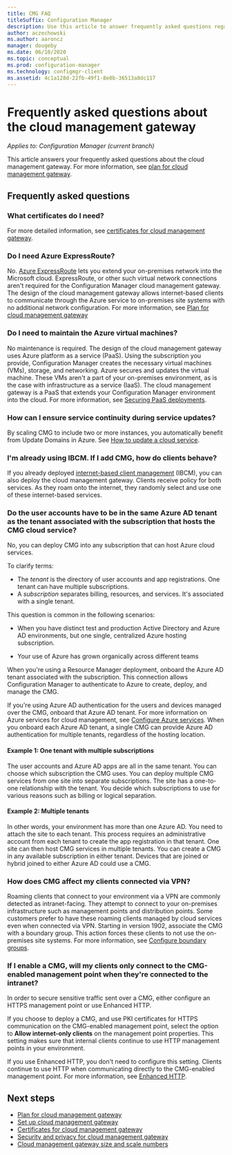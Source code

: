 ```yaml
---
title: CMG FAQ
titleSuffix: Configuration Manager
description: Use this article to answer frequently asked questions regarding the cloud management gateway
author: aczechowski
ms.author: aaroncz
manager: dougeby
ms.date: 06/10/2020
ms.topic: conceptual
ms.prod: configuration-manager
ms.technology: configmgr-client
ms.assetid: 4c1a128d-22fb-49f1-8e0b-36513a8dc117
---
```


# Frequently asked questions about the cloud management gateway

*Applies to: Configuration Manager (current branch)*

This article answers your frequently asked questions about the cloud management gateway. For more information, see [plan for cloud management gateway](plan-cloud-management-gateway.md).

## Frequently asked questions

### What certificates do I need?

For more detailed information, see [certificates for cloud management gateway](certificates-for-cloud-management-gateway.md).

### Do I need Azure ExpressRoute?

No. [Azure ExpressRoute](/azure/expressroute/expressroute-introduction) lets you extend your on-premises network into the Microsoft cloud. ExpressRoute, or other such virtual network connections aren't required for the Configuration Manager cloud management gateway. The design of the cloud management gateway allows internet-based clients to communicate through the Azure service to on-premises site systems with no additional network configuration. For more information, see [Plan for cloud management gateway](plan-cloud-management-gateway.md)

<!-- SCCMDocs#1659 -->

### Do I need to maintain the Azure virtual machines?

No maintenance is required. The design of the cloud management gateway uses Azure platform as a service (PaaS). Using the subscription you provide, Configuration Manager creates the necessary virtual machines (VMs), storage, and networking. Azure secures and updates the virtual machine. These VMs aren't a part of your on-premises environment, as is the case with infrastructure as a service (IaaS). The cloud management gateway is a PaaS that extends your Configuration Manager environment into the cloud. For more information, see [Securing PaaS deployments](/azure/security/security-paas-deployments).

### How can I ensure service continuity during service updates?

By scaling CMG to include two or more instances, you automatically benefit from Update Domains in Azure. See [How to update a cloud service](/azure/cloud-services/cloud-services-update-azure-service).

### I'm already using IBCM. If I add CMG, how do clients behave?

If you already deployed [internet-based client management](../plan-internet-based-client-management.md) (IBCM), you can also deploy the cloud management gateway. Clients receive policy for both services. As they roam onto the internet, they randomly select and use one of these internet-based services.

### Do the user accounts have to be in the same Azure AD tenant as the tenant associated with the subscription that hosts the CMG cloud service?
<!--SCCMDocs-pr issue #2873-->
No, you can deploy CMG into any subscription that can host Azure cloud services.

To clarify terms:

- The _tenant_ is the directory of user accounts and app registrations. One tenant can have multiple subscriptions.
- A _subscription_ separates billing, resources, and services. It's associated with a single tenant.

This question is common in the following scenarios:  

- When you have distinct test and production Active Directory and Azure AD environments, but one single, centralized Azure hosting subscription.

- Your use of Azure has grown organically across different teams

When you're using a Resource Manager deployment, onboard the Azure AD tenant associated with the subscription. This connection allows Configuration Manager to authenticate to Azure to create, deploy, and manage the CMG.  

If you're using Azure AD authentication for the users and devices managed over the CMG, onboard that Azure AD tenant. For more information on Azure services for cloud management, see [Configure Azure services](../../../servers/deploy/configure/azure-services-wizard.md). When you onboard each Azure AD tenant, a single CMG can provide Azure AD authentication for multiple tenants, regardless of the hosting location.

#### Example 1: One tenant with multiple subscriptions

The user accounts and Azure AD apps are all in the same tenant. You can choose which subscription the CMG uses. You can deploy multiple CMG services from one site into separate subscriptions. The site has a one-to-one relationship with the tenant. You decide which subscriptions to use for various reasons such as billing or logical separation.

#### Example 2: Multiple tenants

In other words, your environment has more than one Azure AD. You need to attach the site to each tenant. This process requires an administrative account from each tenant to create the app registration in that tenant. One site can then host CMG services in multiple tenants. You can create a CMG in any available subscription in either tenant. Devices that are joined or hybrid joined to either Azure AD could use a CMG.

### How does CMG affect my clients connected via VPN?

Roaming clients that connect to your environment via a VPN are commonly detected as intranet-facing. They attempt to connect to your on-premises infrastructure such as management points and distribution points. Some customers prefer to have these roaming clients managed by cloud services even when connected via VPN. Starting in version 1902, associate the CMG with a boundary group. This action forces these clients to not use the on-premises site systems. For more information, see [Configure boundary groups](setup-cloud-management-gateway.md#configure-boundary-groups).

### If I enable a CMG, will my clients only connect to the CMG-enabled management point when they're connected to the intranet?

In order to secure sensitive traffic sent over a CMG, either configure an HTTPS management point or use Enhanced HTTP.

If you choose to deploy a CMG, and use PKI certificates for HTTPS communication on the CMG-enabled management point, select the option to **Allow internet-only clients** on the management point properties. This setting makes sure that internal clients continue to use HTTP management points in your environment.

If you use Enhanced HTTP, you don't need to configure this setting. Clients continue to use HTTP when communicating directly to the CMG-enabled management point. For more information, see [Enhanced HTTP](../../../plan-design/hierarchy/enhanced-http.md).

## Next steps

- [Plan for cloud management gateway](plan-cloud-management-gateway.md)
- [Set up cloud management gateway](setup-cloud-management-gateway.md)
- [Certificates for cloud management gateway](certificates-for-cloud-management-gateway.md)
- [Security and privacy for cloud management gateway](security-and-privacy-for-cloud-management-gateway.md)
- [Cloud management gateway size and scale numbers](../../../plan-design/configs/size-and-scale-numbers.md#bkmk_cmg)
